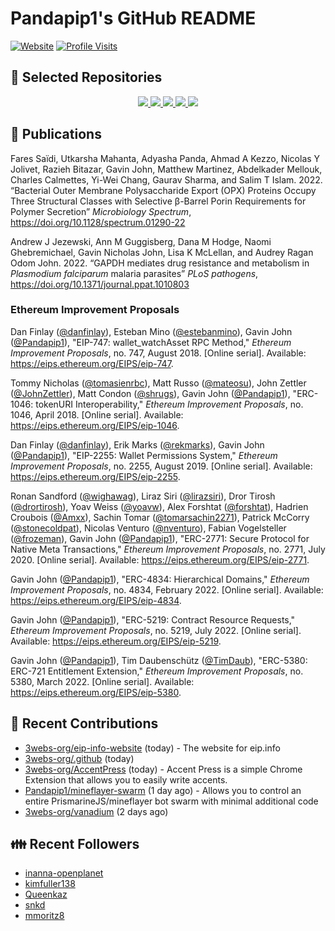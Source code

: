# Pandapip1's GitHub README

[![Website](https://img.shields.io/badge/Website-pandapip1.com-9c7?style=for-the-badge)](https://pandapip1.com)
[![Profile Visits](https://komarev.com/ghpvc/?username=Pandapip1&style=for-the-badge)](https://github.com/Pandapip1)

## 📁 Selected Repositories

<p align="center">
  <a href="https://github.com/ethereum/EIPs">
    <picture align="center" style="max-height: 100%;">
      <source 
        srcset="https://github-readme-stats.vercel.app/api/pin/?username=ethereum&repo=EIPs&theme=dark"
        media="(prefers-color-scheme: dark)"
      />
      <source
        srcset="https://github-readme-stats.vercel.app/api/pin/?username=ethereum&repo=EIPs"
        media="(prefers-color-scheme: light), (prefers-color-scheme: no-preference)"
      />
      <img src="https://github-readme-stats.vercel.app/api/pin/?username=ethereum&repo=EIPs" />
    </picture>
  </a>
  <a href="https://github.com/Pandapip1/hclustering">
    <picture align="center">
      <source 
        srcset="https://github-readme-stats.vercel.app/api/pin/?username=Pandapip1&repo=hclustering&theme=dark"
        media="(prefers-color-scheme: dark)"
      />
      <source
        srcset="https://github-readme-stats.vercel.app/api/pin/?username=Pandapip1&repo=hclustering"
        media="(prefers-color-scheme: light), (prefers-color-scheme: no-preference)"
      />
      <img src="https://github-readme-stats.vercel.app/api/pin/?username=Pandapip1&repo=hclustering" />
    </picture>
  </a>
  <a href="https://github.com/Pandapip1/jekyll-label-action">
    <picture align="center">
      <source 
        srcset="https://github-readme-stats.vercel.app/api/pin/?username=Pandapip1&repo=jekyll-label-action&theme=dark"
        media="(prefers-color-scheme: dark)"
      />
      <source
        srcset="https://github-readme-stats.vercel.app/api/pin/?username=Pandapip1&repo=jekyll-label-action"
        media="(prefers-color-scheme: light), (prefers-color-scheme: no-preference)"
      />
      <img src="https://github-readme-stats.vercel.app/api/pin/?username=Pandapip1&repo=jekyll-label-action" />
    </picture>
  </a>
  <a href="https://github.com/Pandapip1/TomogramDistances">
    <picture align="center">
      <source 
        srcset="https://github-readme-stats.vercel.app/api/pin/?username=Pandapip1&repo=TomogramDistances&theme=dark"
        media="(prefers-color-scheme: dark)"
      />
      <source
        srcset="https://github-readme-stats.vercel.app/api/pin/?username=Pandapip1&repo=TomogramDistances"
        media="(prefers-color-scheme: light), (prefers-color-scheme: no-preference)"
      />
      <img src="https://github-readme-stats.vercel.app/api/pin/?username=Pandapip1&repo=TomogramDistances" />
    </picture>
  </a>
  <a href="https://github.com/OpenSchooling/AccentPress">
    <picture align="center">
      <source 
        srcset="https://github-readme-stats.vercel.app/api/pin/?username=OpenSchooling&repo=AccentPress&theme=dark"
        media="(prefers-color-scheme: dark)"
      />
      <source
        srcset="https://github-readme-stats.vercel.app/api/pin/?username=OpenSchooling&repo=AccentPress"
        media="(prefers-color-scheme: light), (prefers-color-scheme: no-preference)"
      />
      <img src="https://github-readme-stats.vercel.app/api/pin/?username=OpenSchooling&repo=AccentPress" />
    </picture>
  </a>
</p>

## 📄 Publications

Fares Saïdi, Utkarsha Mahanta, Adyasha Panda, Ahmad A Kezzo, Nicolas Y Jolivet, Razieh Bitazar, Gavin John, Matthew Martinez, Abdelkader Mellouk, Charles Calmettes, Yi-Wei Chang, Gaurav Sharma, and Salim T Islam. 2022. “Bacterial Outer Membrane Polysaccharide Export (OPX) Proteins Occupy Three Structural Classes with Selective β-Barrel Porin Requirements for Polymer Secretion” *Microbiology Spectrum*, https://doi.org/10.1128/spectrum.01290-22

Andrew J Jezewski, Ann M Guggisberg, Dana M Hodge, Naomi Ghebremichael, Gavin Nicholas John, Lisa K McLellan, and Audrey Ragan Odom John. 2022. “GAPDH mediates drug resistance and metabolism in *Plasmodium falciparum* malaria parasites” *PLoS pathogens*, https://doi.org/10.1371/journal.ppat.1010803

### Ethereum Improvement Proposals

Dan Finlay ([@danfinlay](https://github.com/danfinlay)), Esteban Mino ([@estebanmino](https://github.com/estebanmino)), Gavin John ([@Pandapip1](https://github.com/Pandapip1)), "EIP-747: wallet_watchAsset RPC Method," *Ethereum Improvement Proposals*, no. 747, August 2018. \[Online serial\]. Available: https://eips.ethereum.org/EIPS/eip-747.

Tommy Nicholas ([@tomasienrbc](https://github.com/tomasienrbc)), Matt Russo ([@mateosu](https://github.com/mateosu)), John Zettler ([@JohnZettler](https://github.com/JohnZettler)), Matt Condon ([@shrugs](https://github.com/shrugs)), Gavin John ([@Pandapip1](https://github.com/Pandapip1)), "ERC-1046: tokenURI Interoperability," *Ethereum Improvement Proposals*, no. 1046, April 2018. \[Online serial\]. Available: https://eips.ethereum.org/EIPS/eip-1046.

Dan Finlay ([@danfinlay](https://github.com/danfinlay)), Erik Marks ([@rekmarks](https://github.com/rekmarks)), Gavin John ([@Pandapip1](https://github.com/Pandapip1)), "EIP-2255: Wallet Permissions System," *Ethereum Improvement Proposals*, no. 2255, August 2019. \[Online serial\]. Available: https://eips.ethereum.org/EIPS/eip-2255.

Ronan Sandford ([@wighawag](https://github.com/wighawag)), Liraz Siri ([@lirazsiri](https://github.com/lirazsiri)), Dror Tirosh ([@drortirosh](https://github.com/drortirosh)), Yoav Weiss ([@yoavw](https://github.com/yoavw)), Alex Forshtat ([@forshtat](https://github.com/forshtat)), Hadrien Croubois ([@Amxx](https://github.com/Amxx)), Sachin Tomar ([@tomarsachin2271](https://github.com/tomarsachin2271)), Patrick McCorry ([@stonecoldpat](https://github.com/stonecoldpat)), Nicolas Venturo ([@nventuro](https://github.com/nventuro)), Fabian Vogelsteller ([@frozeman](https://github.com/frozeman)), Gavin John ([@Pandapip1](https://github.com/Pandapip1)), "ERC-2771: Secure Protocol for Native Meta Transactions," *Ethereum Improvement Proposals*, no. 2771, July 2020. \[Online serial\]. Available: https://eips.ethereum.org/EIPS/eip-2771.

Gavin John ([@Pandapip1](https://github.com/Pandapip1)), "ERC-4834: Hierarchical Domains," *Ethereum Improvement Proposals*, no. 4834, February 2022. \[Online serial\]. Available: https://eips.ethereum.org/EIPS/eip-4834.

Gavin John ([@Pandapip1](https://github.com/Pandapip1)), "ERC-5219: Contract Resource Requests," *Ethereum Improvement Proposals*, no. 5219, July 2022. \[Online serial\]. Available: https://eips.ethereum.org/EIPS/eip-5219.

Gavin John ([@Pandapip1](https://github.com/Pandapip1)), Tim Daubenschütz ([@TimDaub](https://github.com/TimDaub)), "ERC-5380: ERC-721 Entitlement Extension," *Ethereum Improvement Proposals*, no. 5380, March 2022. \[Online serial\]. Available: https://eips.ethereum.org/EIPS/eip-5380.

## 🌱 Recent Contributions


- [3webs-org/eip-info-website](https://github.com/3webs-org/eip-info-website) (today) - The website for eip.info
- [3webs-org/.github](https://github.com/3webs-org/.github) (today)
- [3webs-org/AccentPress](https://github.com/3webs-org/AccentPress) (today) - Accent Press is a simple Chrome Extension that allows you to easily write accents.
- [Pandapip1/mineflayer-swarm](https://github.com/Pandapip1/mineflayer-swarm) (1 day ago) - Allows you to control an entire PrismarineJS/mineflayer bot swarm with minimal additional code
- [3webs-org/vanadium](https://github.com/3webs-org/vanadium) (2 days ago)

## 👪  Recent Followers


- [inanna-openplanet](https://github.com/inanna-openplanet)
- [kimfuller138](https://github.com/kimfuller138)
- [Queenkaz](https://github.com/Queenkaz)
- [snkd](https://github.com/snkd)
- [mmoritz8](https://github.com/mmoritz8)

